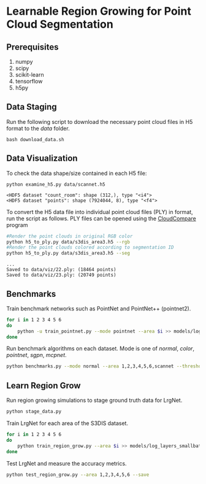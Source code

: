 # Learnable Region Growing for Point Cloud Segmentation

## Prerequisites

1. numpy
2. scipy
3. scikit-learn
4. tensorflow
5. h5py

## Data Staging

Run the following script to download the necessary point cloud files in H5 format to the *data* folder.

```
bash download_data.sh
```

## Data Visualization

To check the data shape/size contained in each H5 file:

```
python examine_h5.py data/scannet.h5
```

```
<HDF5 dataset "count_room": shape (312,), type "<i4">
<HDF5 dataset "points": shape (7924044, 8), type "<f4">
```

To convert the H5 data file into individual point cloud files (PLY) in format, run the script as follows.
PLY files can be opened using the [CloudCompare](https://www.danielgm.net/cc/) program

```bash
#Render the point clouds in original RGB color
python h5_to_ply.py data/s3dis_area3.h5 --rgb
#Render the point clouds colored according to segmentation ID
python h5_to_ply.py data/s3dis_area3.h5 --seg
```

```
...
Saved to data/viz/22.ply: (18464 points)
Saved to data/viz/23.ply: (20749 points)
```

## Benchmarks

Train benchmark networks such as PointNet and PointNet++ (pointnet2).
```bash
for i in 1 2 3 4 5 6
do
	python -u train_pointnet.py --mode pointnet --area $i >> models/log_pointnet_model$i.txt
done
```

Run benchmark algorithms on each dataset. Mode is one of *normal*, *color*, *pointnet*, *sgpn*, *mcpnet*.

```bash
python benchmarks.py --mode normal --area 1,2,3,4,5,6,scannet --threshold 0.99 --save
```

## Learn Region Grow

Run region growing simulations to stage ground truth data for LrgNet.

```bash
python stage_data.py
```

Train LrgNet for each area of the S3DIS dataset.

```bash
for i in 1 2 3 4 5 6
do
	python train_region_grow.py --area $i >> models/log_layers_smallbatch$i.txt
done
```

Test LrgNet and measure the accuracy metrics.

```bash
python test_region_grow.py --area 1,2,3,4,5,6 --save
```

